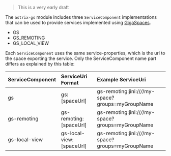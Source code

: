 > This is a very early draft

The `astrix-gs` module includes three `ServiceComponent` implementations that can be used to provide services implemented using [GigaSpaces](http://www.gigaspaces.com/developers). 

* GS
* GS_REMOTING
* GS_LOCAL_VIEW


Each `ServiceComponent` uses the same service-properties, which is the url to the space exporting the service. Only the ServiceComponent name part differs as explained by this table:

ServiceComponent  | ServiceUri Format | Example ServiceUri
:------------------ |:------------|:--------------
gs            | gs:[spaceUrl]            |  gs-remoting:jini://*/*/my-space?groups=myGroupName
gs-remoting   | gs-remoting:[spaceUrl]   |  gs-remoting:jini://*/*/my-space?groups=myGroupName
gs-local-view | gs-local-view:[spaceUrl] |  gs-remoting:jini://*/*/my-space?groups=myGroupName
